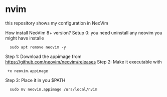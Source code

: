 # nvim


this repository shows my configuration in NeoVim

How install NeoVim 8+ version?
Setup 0: you need uninstall any neovim you might have installe
~~~ 
  sudo apt remove neovim -y
~~~ 
Step 1: Download the appimage from https://github.com/neovim/neovim/releases
Step 2: Make it executable with
  ```
   +x neovim.appimage
  ```
Step 3: Place it in you $PATH 
  ```
    sudo mv neovim.appimage /urs/local/nvim
```
